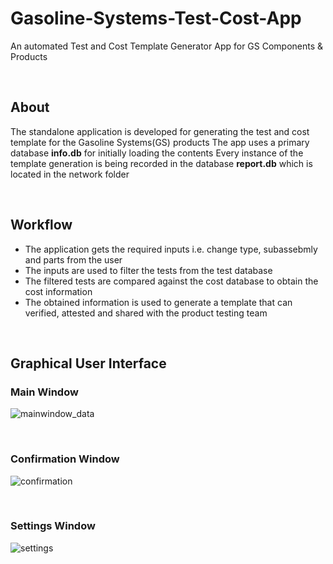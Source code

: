# Gasoline-Systems-Test-Cost-App

An automated Test and Cost Template Generator App for GS Components & Products

<br>

## About
The standalone application is developed for generating the test and cost template for the Gasoline Systems(GS) products
The app uses a primary database <strong>info.db</strong> for initially loading the contents
Every instance of the template generation is being recorded in the database <strong>report.db</strong> which is located in the network folder

<br>

## Workflow
- The application gets the required inputs i.e. change type, subassebmly and parts from the user
- The inputs are used to filter the tests from the test database
- The filtered tests are compared against the cost database to obtain the cost information
- The obtained information is used to generate a template that can verified, attested and shared with the product testing team

<br>

## Graphical User Interface

### Main Window

![mainwindow_data](https://user-images.githubusercontent.com/60011463/130349632-88f554b5-9dce-4914-9209-c356187e9161.PNG)

<br>

### Confirmation Window

![confirmation](https://user-images.githubusercontent.com/60011463/130350159-709a311e-e791-47a8-ae1e-7cdb0abf79e9.PNG)

<br>

### Settings Window

![settings](https://user-images.githubusercontent.com/60011463/130350009-92522e28-5d5c-41ef-a283-aed169680777.PNG)


